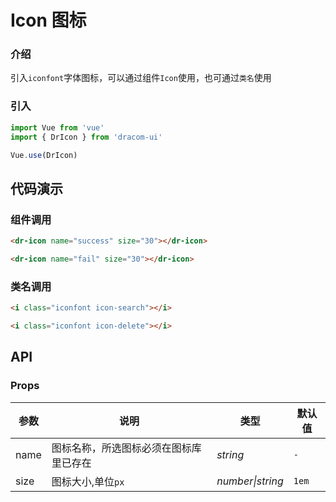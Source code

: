 # Icon 图标

### 介绍

引入`iconfont`字体图标，可以通过组件`Icon`使用，也可通过`类名`使用

### 引入

```js
import Vue from 'vue'
import { DrIcon } from 'dracom-ui'

Vue.use(DrIcon)
```

## 代码演示

### 组件调用

```html
<dr-icon name="success" size="30"></dr-icon>

<dr-icon name="fail" size="30"></dr-icon>
```

### 类名调用

```html
<i class="iconfont icon-search"></i>

<i class="iconfont icon-delete"></i>
```

## API

### Props

| 参数 | 说明                                   | 类型             | 默认值 |
| ---- | -------------------------------------- | ---------------- | ------ |
| name | 图标名称，所选图标必须在图标库里已存在 | _string_         | `-`    |
| size | 图标大小,单位`px`                      | _number\|string_ | `1em`  |
